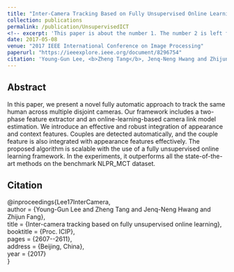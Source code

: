 ```yaml
---
title: "Inter-Camera Tracking Based on Fully Unsupervised Online Learning"
collection: publications
permalink: /publication/UnsupervisedICT
<!-- excerpt: 'This paper is about the number 1. The number 2 is left for future work.' -->
date: 2017-05-08
venue: "2017 IEEE International Conference on Image Processing"
paperurl: "https://ieeexplore.ieee.org/document/8296754"
citation: 'Young-Gun Lee, <b>Zheng Tang</b>, Jenq-Neng Hwang and Zhijun Fang. "Inter-Camera Tracking Based on Fully Unsupervised Online Learning". <i>Proceedings of 2017 IEEE International Conference on Image Processing (ICIP 2017)</i>. pp. 2607-2611. 2017.'
---
```

## Abstract
In this paper, we present a novel fully automatic approach to track the same human across multiple disjoint cameras. Our framework includes a two-phase feature extractor and an online-learning-based camera link model estimation. We introduce an effective and robust integration of appearance and context features. Couples are detected automatically, and the couple feature is also integrated with appearance features effectively. The proposed algorithm is scalable with the use of a fully unsupervised online learning framework. In the experiments, it outperforms all the state-of-the-art methods on the benchmark NLPR_MCT dataset.


## Citation
@inproceedings{Lee17InterCamera,  
author = {Young-Gun Lee and Zheng Tang and Jenq-Neng Hwang and Zhijun Fang},  
title = {Inter-camera tracking based on fully unsupervised online learning},  
booktitle = {Proc. ICIP},  
pages = {2607--2611},  
address = {Beijing, China},  
year = {2017}  
}